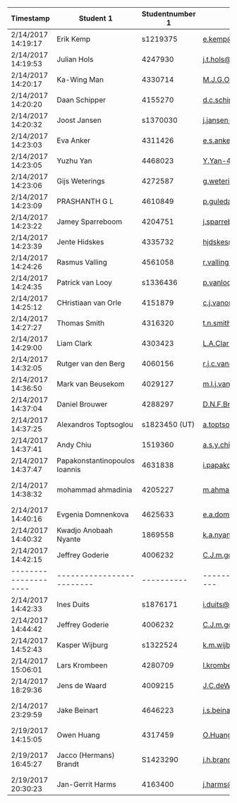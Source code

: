 | Timestamp          | Student 1                     | Studentnumber 1 | Emailaddress student 1                     | Student 2          | Studentnumber 2 | Student 3              | Studentnumber 3 | Preferences         |    | Actual              |   |   |   |   |   |   |   |   |   |   |   |   |   |   |   |
|--------------------|-------------------------------|-----------------|--------------------------------------------|--------------------|-----------------|------------------------|-----------------|---------------------|----|---------------------|---|---|---|---|---|---|---|---|---|---|---|---|---|---|---|
| 2/14/2017 14:19:17 | Erik Kemp                     | s1219375        | e.kemp@student.utwente.nl                  | Joeri Kock         | s1440195        | Æde Symen Hoekstra     | s1479679        | Reverse engineering | 1  | Reverse engineering |   |   |   |   |   |   |   |   |   |   |   |   |   |   |   |
| 2/14/2017 14:19:53 | Julian Hols                   | 4247930         | j.t.hols@student.tudelft.nl                | Ricky Sewsingh     | 4230981         |                        |                 | Reverse engineering | 2  | Reverse engineering |   |   |   |   |   |   |   |   |   |   |   |   |   |   |   |
| 2/14/2017 14:20:17 | Ka-Wing Man                   | 4330714         | M.J.G.Olsthoorn@student.tudelft.nl         | Mitchell Olsthoorn | 4294882         |                        |                 | Reverse engineering | 3  | Reverse engineering |   |   |   |   |   |   |   |   |   |   |   |   |   |   |   |
| 2/14/2017 14:20:20 | Daan Schipper                 | 4155270         | d.c.schipper@student.tudelft.nl            | Ruben Starmans     | 4141792         |                        |                 | Reverse engineering | 4  | Reverse engineering |   |   |   |   |   |   |   |   |   |   |   |   |   |   |   |
| 2/14/2017 14:20:32 | Joost Jansen                  | s1370030        | j.jansen-3@student.utwente.nl              | Janina Roppelt     | s1194526        | Ramon Houtsma          | s1245228        | Reverse engineering | 5  | Reverse engineering |   |   |   |   |   |   |   |   |   |   |   |   |   |   |   |
| 2/14/2017 14:23:03 | Eva Anker                     | 4311426         | e.s.anker@student.tudelft.nl               | Harm Griffioen     | 4303598         | Mark Pasterkamp        | 4281500         | Reverse engineering | 6  | Reverse engineering |   |   |   |   |   |   |   |   |   |   |   |   |   |   |   |
| 2/14/2017 14:23:05 | Yuzhu Yan                     | 4468023         | Y.Yan-4@student.tudelft.nl                 | Kangqi Li                   | 4518942                |                        |                 | Reverse engineering | 7  | Reverse engineering |   |   |   |   |   |   |   |   |   |   |   |   |   |   |   |
| 2/14/2017 14:23:06 | Gijs Weterings                | 4272587         | g.weterings@student.tudelft.nl             | Chris Langhout     | 4281705         |                        |                 | Testing             | 1  | Testing             |   |   |   |   |   |   |   |   |   |   |   |   |   |   |   |
| 2/14/2017 14:23:09 | PRASHANTH G L                 | 4610849         | p.guledallakshamana@student.tudelft.nl     | ARITRA SARKAR      | 4597982         | @vivek_subramanian  | 4601211  | Reverse engineering | 8  | Reverse engineering |   |   |   |   |   |   |   |   |   |   |   |   |   |   |   |
| 2/14/2017 14:23:22 | Jamey Sparreboom              | 4204751         | j.sparreboom@student.tudelft.nl            | Marnix de Graaf    | 4172949         | Julian Faber           | 4189736         | Reverse engineering | 9  | Reverse engineering |   |   |   |   |   |   |   |   |   |   |   |   |   |   |   |
| 2/14/2017 14:23:39 | Jente Hidskes                 | 4335732         | hjdskes@gmail.com                          | Sander Bosma       | 4512324         |                        |                 | No preference       | 2  | Testing             |   |   |   |   |   |   |   |   |   |   |   |   |   |   |   |
| 2/14/2017 14:24:26 | Rasmus Valling                | 4561058         | r.valling-1@student.tudelft.nl             | Michal Loin        | 4587324         | Jeroen Vrijenhoef      | 1307037         | Reverse engineering | 10 | Reverse engineering |   |   |   |   |   |   |   |   |   |   |   |   |   |   |   |
| 2/14/2017 14:24:35 | Patrick van Looy              | s1336436        | p.vanlooy@student.utwente.nl               | Rob van Emous      | s1470647        |                        |                 | Reverse engineering | 11 | Reverse engineering |   |   |   |   |   |   |   |   |   |   |   |   |   |   |   |
| 2/14/2017 14:25:12 | CHristiaan van Orle           | 4151879         | c.j.vanorle@student.tudelft.nl             | RIck Proost        | 4173619         | Wim Spaargaren         | 4178068         | Reverse engineering | 12 | Reverse engineering |   |   |   |   |   |   |   |   |   |   |   |   |   |   |   |
| 2/14/2017 14:27:27 | Thomas Smith                  | 4316320         | t.n.smith@student.tudelft.nl               | Chak Shun          | 4302567         | Tim van der Lippe      | 4289439         | Testing             | 3  | Testing             |   |   |   |   |   |   |   |   |   |   |   |   |   |   |   |
| 2/14/2017 14:29:00 | Liam Clark                    | 4303423         | L.A.Clark@student.tudelft.nl               | Jean de Leeuw      | 4251849         |                        |                 | Reverse engineering | 13 | Reverse engineering |   |   |   |   |   |   |   |   |   |   |   |   |   |   |   |
| 2/14/2017 14:32:05 | Rutger van den Berg           | 4060156         | r.j.c.vandenberg@student.tudelft.nl        | Robert Luijendijk  | 4161467         |                        |                 | Reverse engineering | 14 | Reverse engineering |   |   |   |   |   |   |   |   |   |   |   |   |   |   |   |
| 2/14/2017 14:36:50 | Mark van Beusekom             | 4029127         | m.l.j.vanbeusekom@student.tudelft.nl       | Wendo Sabée        | 4023978         | Richard Luijckx        | 4324765         | Reverse engineering | 15 | Reverse engineering |   |   |   |   |   |   |   |   |   |   |   |   |   |   |   |
| 2/14/2017 14:37:04 | Daniel Brouwer                | 4288297         | D.N.F.Brouwer@student.tudelft.nl           | Nourdin            | 4276825         |                        |                 | Reverse engineering | 16 | Reverse engineering |   |   |   |   |   |   |   |   |   |   |   |   |   |   |   |
| 2/14/2017 14:37:25 | Alexandros Toptsoglou         | s1823450 (UT)   | a.toptsoglou@student.utwente.nl            | Elia Geretto       | s1869426 (UT)   | Giacomo Iadarola       | s1879480 (UT)   | Reverse engineering | 17 | Reverse engineering |   |   |   |   |   |   |   |   |   |   |   |   |   |   |   |
| 2/14/2017 14:37:41 | Andy Chiu                     | 1519360         | a.s.y.chiu@student.tudelft.nl              | Ben Hup            | 1150065         |                        |                 | Reverse engineering | 18 | Reverse engineering |   |   |   |   |   |   |   |   |   |   |   |   |   |   |   |
| 2/14/2017 14:37:47 | Papakonstantinopoulos Ioannis | 4631838         | i.papakonstantinopoulos@student.tudelft.nl | Gatou Maria        | 4631811         | Touloumis Konstantinos | 4620666         | Reverse engineering | 4  | Testing             |   |   |   |   |   |   |   |   |   |   |   |   |   |   |   |
| 2/14/2017 14:38:32 | mohammad ahmadinia            | 4205227         | m.ahmadinia@student.tudelft.nl             | Pouya Omid khoda   | 4625323         | Ingmar Wever           | 4161041         | Testing             | 5  | Testing             |   |   |   |   |   |   |   |   |   |   |   |   |   |   |   |
| 2/14/2017 14:40:16 | Evgenia Domnenkova            | 4625633         | e.a.domnenkova@student.tudelft.nl          | Azqa Nadeem        | 4542606         | Andre Santos           | 4643313         | Reverse engineering | 6  | Testing             |   |   |   |   |   |   |   |   |   |   |   |   |   |   |   |
| 2/14/2017 14:40:32 | Kwadjo Anobaah Nyante         | 1869558         | k.a.nyante@student.utwente.nl              | Liza Everon        | 1779818         | Tugce Arican           | 1862863         | Reverse engineering | 7  | Testing             |   |   |   |   |   |   |   |   |   |   |   |   |   |   |   |
| 2/14/2017 14:42:15 | Jeffrey Goderie         | 4006232  | C.J.m.goderie@student.tudelft.nl | David Bergvelt      | 4642457  |                      |          | Reverse engineering | 8  | Testing |
|--------------------|-------------------------|----------|----------------------------------|---------------------|----------|----------------------|----------|---------------------|----|---------|
| 2/14/2017 14:42:33 | Ines Duits              | s1876171 | i.duits@student.utwente.nl       | Côme du Crest       | s1874659 | Rashid Zamani        | s1869590 | Reverse engineering | 9  | Testing |
| 2/14/2017 14:44:42 | Jeffrey Goderie         | 4006232  | C.J.m.goderie@student.tudelft.nl | David Bergvelt      | 4642457  | Tom Peeters          | 4176510  | No preference       | 10 | Testing |
| 2/14/2017 14:52:43 | Kasper Wijburg          | s1322524 | k.m.wijburg@student.utwente.nl   | Arshad Ali          | s1869485 |                      |          | Reverse engineering | 11 | Testing |
| 2/14/2017 15:06:01 | Lars Krombeen           | 4280709  | l.krombeen@student.tudelft.nl    | Jos Winter          | 4290356  | Remco de Vos         | 4313283  | Reverse engineering | 12 | Testing |
| 2/14/2017 18:29:36 | Jens de Waard           | 4009215  | J.C.deWaard@student.tudelft.nl   | Bart Heemskerk      | 4143469  |                      |          | Testing             | 13 | Testing |
| 2/14/2017 23:29:59 | Jake Beinart            | 4646223  | j.s.beinart@student.tudelft.nl   | Ade Setyawan Sajim  | 4608232  | Pim van den Bogaerdt | 4215516  | No preference       | 14 | Testing |
| 2/19/2017 14:15:05 | Owen Huang              | 4317459  | O.Huang@student.tudelft.nl       | Kin Lok Chow        | 4509447  |                      |          | No preference       | 15 | Testing |
| 2/19/2017 16:45:27 | Jacco (Hermans)  Brandt | S1423290 | j.h.brandt@student.utwente.nl    | Wouter van der Zwan | 4019806  | Gerard van Alphen    | 4303512  | Reverse engineering | 16 | Testing |
| 2/19/2017 20:30:23 | Jan-Gerrit Harms        | 4163400  | j.harms@student.tudelft.nl       | Jeffrey Steen       | s1193074 | Priyanka radja |          | No preference       | 17 | Testing |
